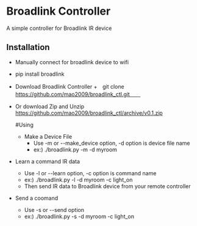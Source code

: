 # Broadlink Controller
A simple  controller for Broadlink IR device

## Installation
+ Manually connect for broadlink device to wifi
+ pip install broadlink
+ Download Broadlink Controller 
+　git clone https://github.com/mao2009/broadlink_ctl.git　　
+ Or download Zip and Unzip
   https://github.com/mao2009/broadlink_ctl/archive/v0.1.zip
  
  
  #Using
  + Make a Device File    
      + Use -m or --make_device option, -d option is device file name
      + ex:) ./broadlink.py -m -d myroom
      
 + Learn a command IR data
      + Use -l or --learn option, -c option is command name
      + ex:) ./broadlink.py -l -d myroom -c light_on
      + Then send IR data to Broadlink device from your remote controller 
 
 + Send a coomand
      + Use -s or --send option 
      + ex:) ./broadlink.py -s -d myroom -c light_on
 
